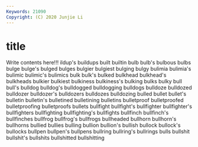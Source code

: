 ```yaml
---
Keywords: 21090
Copyright: (C) 2020 Junjie Li
---
```


# title

Write contents here!!!
ildup's 
buildups 
built 
builtin 
bulb 
bulb's
bulbous 
bulbs 
bulge 
bulge's 
bulged 
bulges 
bulgier 
bulgiest 
bulging 
bulgy
bulimia 
bulimia's 
bulimic 
bulimic's 
bulimics 
bulk 
bulk's 
bulked 
bulkhead 
bulkhead's
bulkheads 
bulkier 
bulkiest 
bulkiness 
bulkiness's 
bulking 
bulks 
bulky 
bull 
bull's
bulldog 
bulldog's 
bulldogged 
bulldogging 
bulldogs 
bulldoze 
bulldozed 
bulldozer 
bulldozer's 
bulldozers
bulldozes 
bulldozing 
bulled 
bullet 
bullet's 
bulletin 
bulletin's 
bulletined 
bulletining 
bulletins
bulletproof 
bulletproofed 
bulletproofing 
bulletproofs 
bullets 
bullfight 
bullfight's 
bullfighter 
bullfighter's 
bullfighters
bullfighting 
bullfighting's 
bullfights 
bullfinch 
bullfinch's 
bullfinches 
bullfrog 
bullfrog's 
bullfrogs 
bullheaded
bullhorn 
bullhorn's 
bullhorns 
bullied 
bullies 
bulling 
bullion 
bullion's 
bullish 
bullock
bullock's 
bullocks 
bullpen 
bullpen's 
bullpens 
bullring 
bullring's 
bullrings 
bulls 
bullshit
bullshit's 
bullshits 
bullshitted 
bullshitting 
